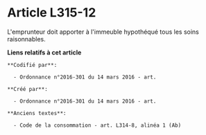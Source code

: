# Article L315-12

L'emprunteur doit apporter à l'immeuble hypothéqué tous les soins raisonnables.

**Liens relatifs à cet article**

	**Codifié par**:

	  - Ordonnance n°2016-301 du 14 mars 2016 - art.

	**Créé par**:

	  - Ordonnance n°2016-301 du 14 mars 2016 - art.

	**Anciens textes**:

	  - Code de la consommation - art. L314-8, alinéa 1 (Ab)
